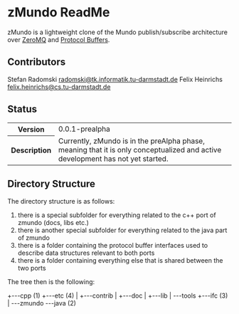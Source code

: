 # zMundo ReadMe

zMundo is a lightweight clone of the Mundo publish/subscribe architecture
over [ZeroMQ](http://www.zeromq.org) and [Protocol
Buffers](http://code.google.com/p/protobuf/).

## Contributors

 Stefan Radomski <radomski@tk.informatik.tu-darmstadt.de>
 Felix Heinrichs <felix.heinrichs@cs.tu-darmstadt.de>

## Status


<table>
    <tr>
        <th>Version</th>
	<td>0.0.1-prealpha</td>
    </tr>
    <tr>
        <th>Description</th>
	<td> Currently, zMundo is in the preAlpha phase, 
	meaning that it is only conceptualized and active 
	development has not yet started.
    </tr>
</table>


## Directory Structure

The directory structure is as follows:

 1. there is a special subfolder for everything related to the c++
    port of zmundo (docs, libs etc.)
 2. there is another special subfolder for everything related to the
    java part of zmundo
 3. there is a folder containing the protocol buffer interfaces used
    to describe data structures relevant to both ports
 4. there is a folder containing everything else that is shared between
    the two ports

The tree then is the following:

   +---cpp (1)
   +---etc (4)
   |   +---contrib
   |   +---doc
   |   +---lib
   |   \---tools
   +---ifc (3)
   |   \---zmundo
   \---java (2)
